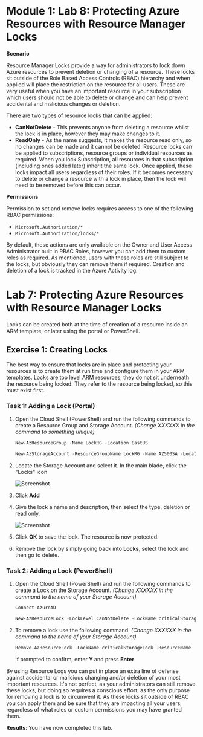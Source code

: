 # Module 1: Lab 8: Protecting Azure Resources with Resource Manager Locks


**Scenario**

Resource Manager Locks provide a way for administrators to lock down Azure resources to prevent deletion or changing of a resource. These locks sit outside of the Role Based Access Controls (RBAC) hierarchy and when applied will place the restriction on the resource for all users. These are very useful when you have an important resource in your subscription which users should not be able to delete or change and can help prevent accidental and malicious changes or deletion.

There are two types of resource locks that can be applied:

 - **CanNotDelete** - This prevents anyone from deleting a resource whilst the lock is in place, however they may make changes to it.
 - **ReadOnly** - As the name suggests, it makes the resource read only, so no changes can be made and it cannot be deleted.
Resource locks can be applied to subscriptions, resource groups or individual resources as required. When you lock Subscription, all resources in that subscription (including ones added later) inherit the same lock. Once applied, these locks impact all users regardless of their roles. If it becomes necessary to delete or change a resource with a lock in place, then the lock will need to be removed before this can occur.

**Permissions**

Permission to set and remove locks requires access to one of the following RBAC permissions:

- `Microsoft.Authorization/*`
- `Microsoft.Authorization/locks/*`

By default, these actions are only available on the Owner and User Access Administrator built in RBAC Roles, however you can add them to custom roles as required. As mentioned, users with these roles are still subject to the locks, but obviously they can remove them if required. Creation and deletion of a lock is tracked in the Azure Activity log.




# Lab 7: Protecting Azure Resources with Resource Manager Locks


Locks can be created both at the time of creation of a resource inside an ARM template, or later using the portal or PowerShell.


## Exercise 1: Creating Locks


The best way to ensure that locks are in place and protecting your resources is to create them at run time and configure them in your ARM templates. Locks are top level ARM resources; they do not sit underneath the resource being locked. They refer to the resource being locked, so this must exist first. 


### Task 1: Adding a Lock (Portal)

1.  Open the Cloud Shell (PowerShell) and run the following commands to create a Resource Group and Storage Account.  _(Change XXXXXX in the command to something unique)_

     ```powershell
     New-AzResourceGroup -Name LockRG -Location EastUS
     ```
    
     ```powershell
     New-AzStorageAccount -ResourceGroupName LockRG -Name AZ500SA -Location  EastUS -SkuName Standard_LRS -Kind StorageV2 
     ```

1.  Locate the Storage Account and select it. In the main blade, click the "Locks" icon

     ![Screenshot](../Media/Module-1/1adf9f0b-8325-40ce-a763-94008b9c63ae.png)


1.  Click **Add**

1.  Give the lock a name and description, then select the type, deletion or read only.

     ![Screenshot](../Media/Module-1/511e54e3-c876-454e-9a3d-e2896fcc990d.png)


1.  Click **OK** to save the lock. The resource is now protected.

1.  Remove the lock by simply going back into **Locks**, select the lock and then go to delete.

### Task 2: Adding a Lock (PowerShell)

1.  Open the Cloud Shell (PowerShell) and run the following commands to create a Lock on the Storage Account. _(Change XXXXXX in the command to the name of your Storage Account)_

     ```powershell
     Connect-AzureAD
     ```

     ```powershell
     New-AzResourceLock -LockLevel CanNotDelete -LockName criticalStorageLock -ResourceName XXXXXX -ResourceType Microsoft.Storage/storageAccounts -ResourceGroupName LockRG
     ```

1.  To remove a lock use the following command. _(Change XXXXXX in the command to the name of your Storage Account)_

     ```powershell
     Remove-AzResourceLock -LockName criticalStorageLock -ResourceName  XXXXX -ResourceGroupName LockRG -ResourceType Microsoft.Storage/storageAccounts
     ```
     If prompted to confirm, enter **Y** and press **Enter**

By using Resource Logs you can put in place an extra line of defense against accidental or malicious changing and/or deletion of your most important resources. It's not perfect, as your administrators can still remove these locks, but doing so requires a conscious effort, as the only purpose for removing a lock is to circumvent it. As these locks sit outside of RBAC you can apply them and be sure that they are impacting all your users, regardless of what roles or custom permissions you may have granted them.



**Results**: You have now completed this lab.
